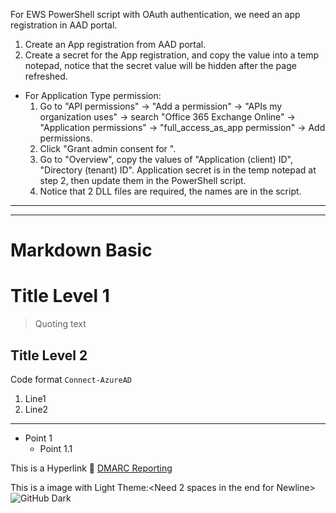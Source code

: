 For EWS PowerShell script with OAuth authentication, we need an app registration in AAD portal.
1. Create an App registration from AAD portal.
2. Create a secret for the App registration, and copy the value into a temp notepad, notice that the secret value will be hidden after the page refreshed.

- For Application Type permission:
  1. Go to "API permissions" -> "Add a permission" -> "APIs my organization uses" -> search "Office 365 Exchange Online" -> "Application permissions" -> "full_access_as_app permission" -> Add permissions.
  2. Click "Grant admin consent for <Contoso>".
  3. Go to "Overview", copy the values of "Application (client) ID", "Directory (tenant) ID". Application secret is in the temp notepad at step 2, then update them in the PowerShell script.
  4. Notice that 2 DLL files are required, the names are in the script.

***
***
# Markdown Basic

# Title Level 1
> Quoting text
## Title Level 2

Code format `Connect-AzureAD`

1. Line1
2. Line2
***
- Point 1
  - Point 1.1
 
This is a Hyperlink :tada: [DMARC Reporting](https://github.com/O365AES/Scripts/tree/master/DMARC%20Reporting)

This is a image with Light Theme:<Need 2 spaces in the end for Newline>  
![GitHub Dark](https://raw.githubusercontent.com/wiki/aigolang/golang/images/project1.jpg#gh-light-mode-only)
